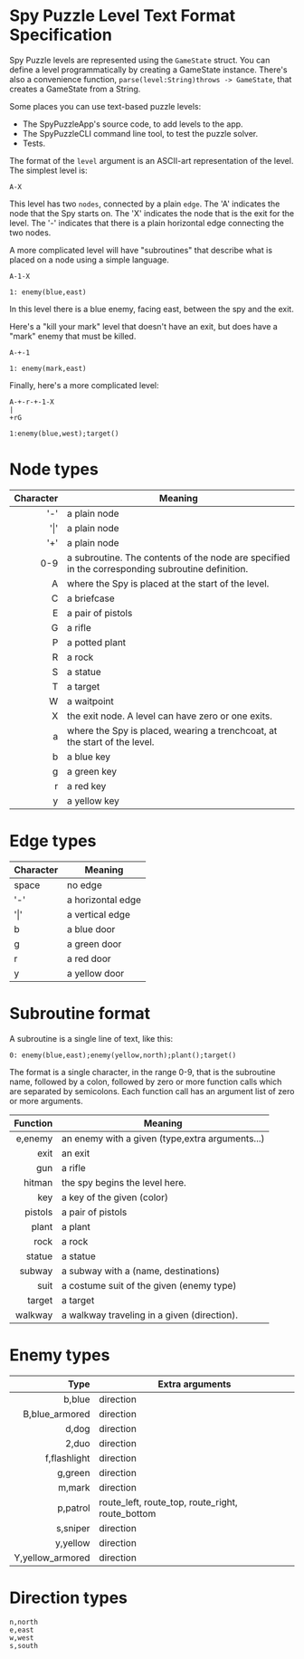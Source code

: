 # Spy Puzzle Level Text Format Specification

Spy Puzzle levels are represented using the `GameState` struct. You can define a level programmatically by
creating a GameState instance. There's also a convenience function, `parse(level:String)throws -> GameState`,
that creates a GameState from a String.

Some places you can use text-based puzzle levels:

+ The SpyPuzzleApp's source code, to add levels to the app.
+ The SpyPuzzleCLI command line tool, to test the puzzle solver.
+ Tests.

The format of the `level` argument is an ASCII-art representation of the level. The simplest level is:

```
A-X
```

This level has two `nodes`, connected by a plain `edge`. The 'A' indicates the node that the Spy starts on.
The 'X' indicates the node that is the exit for the level.
The '-' indicates that there is a plain horizontal edge connecting the two nodes.

A more complicated level will have "subroutines" that describe what is
placed on a node using a simple language.

```
A-1-X

1: enemy(blue,east)
```

In this level there is a blue enemy, facing east, between the spy and the
exit.

Here's a "kill your mark" level that doesn't have an exit, but does have a
"mark" enemy that must be killed.

```
A-+-1

1: enemy(mark,east)
```

Finally, here's a more complicated level:

```
A-+-r-+-1-X
|
+rG

1:enemy(blue,west);target()
```

# Node types

Character | Meaning
--------: | -------
'-'       | a plain node
'&#124;'  | a plain node
'+'       | a plain node
0-9       | a subroutine. The contents of the node are specified in the corresponding subroutine definition.
A         | where the Spy is placed at the start of the level.
C         | a briefcase
E         | a pair of pistols
G         | a rifle
P         | a potted plant
R         | a rock
S         | a statue
T         | a target
W         | a waitpoint
X         | the exit node. A level can have zero or one exits.
a         | where the Spy is placed, wearing a trenchcoat, at the start of the level.
b         | a blue key
g         | a green key
r         | a red key
y         | a yellow key

# Edge types

Character | Meaning
--------- | -------
space     | no edge
'-'       | a horizontal edge
'&#124;'  | a vertical edge
b         | a blue door
g         | a green door
r         | a red door
y         | a yellow door

# Subroutine format

A subroutine is a single line of text, like this:

```
0: enemy(blue,east);enemy(yellow,north);plant();target()
```

The format is a single character, in the range 0-9, that is the subroutine name, followed by a colon, followed by
zero or more function calls which are separated by semicolons. Each function call has an argument list of zero or more
arguments.

Function | Meaning
--------:| -------
e,enemy  | an enemy with a given (type,extra arguments...)
exit     | an exit
gun      | a rifle
hitman   | the spy begins the level here.
key      | a key of the given (color)
pistols  | a pair of pistols
plant    | a plant
rock     | a rock
statue   | a statue
subway   | a subway with a (name, destinations)
suit     | a costume suit of the given (enemy type)
target   | a target
walkway  | a walkway traveling in a given (direction).

# Enemy types

Type | Extra arguments
---: | ---------
b,blue | direction
B,blue_armored | direction
d,dog | direction
2,duo | direction
f,flashlight | direction
g,green | direction
m,mark | direction
p,patrol | route_left, route_top, route_right, route_bottom
s,sniper | direction
y,yellow | direction
Y,yellow_armored | direction

# Direction types

```
n,north
e,east
w,west
s,south
```
